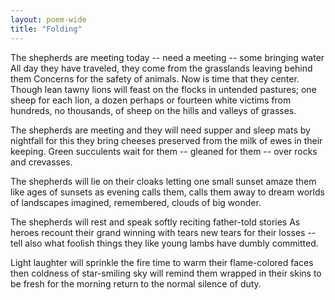 ```yaml
---
layout: poem-wide
title: "Folding"
---
```


The shepherds are meeting today -- need a meeting -- some bringing water
All day they have traveled, they come from the grasslands  leaving behind them
 Concerns for the safety of animals.
		Now is time that they center.
Though lean tawny lions will feast on the flocks 		in untended pastures;
one sheep for each lion, a dozen perhaps or 			fourteen white victims
from hundreds, no thousands, of sheep on the 		hills and valleys of grasses.

The shepherds are meeting and they will need supper and sleep mats by  nightfall
for this they bring cheeses preserved from the milk of ewes in their keeping.
Green succulents wait for them -- gleaned for them -- over rocks and crevasses.

The shepherds will lie on their cloaks letting one small sunset amaze them
like ages of sunsets as evening calls them,
		calls them away
to dream worlds of landscapes imagined, remembered, clouds of big wonder.

The shepherds will rest and speak softly
		reciting father-told stories
As heroes recount their grand winning with tears 		new tears for their losses --
tell also what foolish things they like young lambs have dumbly committed.

Light laughter will sprinkle the fire time to warm their flame-colored  faces
then coldness of star-smiling sky will remind them wrapped in their skins
to be fresh for the morning return to the normal silence of duty.
